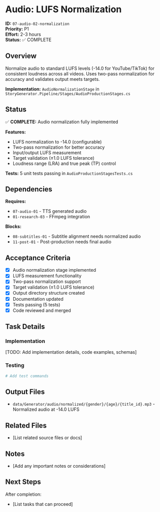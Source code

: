 # Audio: LUFS Normalization

**ID:** `07-audio-02-normalization`  
**Priority:** P1  
**Effort:** 2-3 hours  
**Status:** ✅ COMPLETE

## Overview

Normalize audio to standard LUFS levels (-14.0 for YouTube/TikTok) for consistent loudness across all videos. Uses two-pass normalization for accuracy and validates output meets targets.

**Implementation:** `AudioNormalizationStage` in `StoryGenerator.Pipeline/Stages/AudioProductionStages.cs`

## Status

✅ **COMPLETE:** Audio normalization fully implemented

**Features:**
- LUFS normalization to -14.0 (configurable)
- Two-pass normalization for better accuracy
- Input/output LUFS measurement
- Target validation (±1.0 LUFS tolerance)
- Loudness range (LRA) and true peak (TP) control

**Tests:** 5 unit tests passing in `AudioProductionStagesTests.cs`

## Dependencies

**Requires:**
- `07-audio-01` - TTS generated audio
- `01-research-03` - FFmpeg integration

**Blocks:**
- `08-subtitles-01` - Subtitle alignment needs normalized audio
- `11-post-01` - Post-production needs final audio

## Acceptance Criteria

- [x] Audio normalization stage implemented
- [x] LUFS measurement functionality
- [x] Two-pass normalization support
- [x] Target validation (±1.0 LUFS tolerance)
- [x] Output directory structure created
- [x] Documentation updated
- [x] Tests passing (5 tests)
- [x] Code reviewed and merged

## Task Details

### Implementation

[TODO: Add implementation details, code examples, schemas]

### Testing

```bash
# Add test commands
```

## Output Files

- `data/Generator/audio/normalized/{gender}/{age}/{title_id}.mp3` - Normalized audio at -14.0 LUFS

## Related Files

- [List related source files or docs]

## Notes

- [Add any important notes or considerations]

## Next Steps

After completion:
- [List tasks that can proceed]
